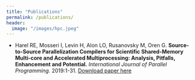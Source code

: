 ```yaml
---
title: "Publications"
permalink: /publications/
header:
  image: "/images/hpc.jpeg"
---
```


* Harel RE, Mosseri I, Levin H, Alon LO, Rusanovsky M, Oren G. **Source-to-Source Parallelization Compilers for Scientific Shared-Memory Multi-core and Accelerated Multiprocessing: Analysis, Pitfalls, Enhancement and Potential.** _International Journal of Parallel Programming._ 2019:1-31.
[Download paper here](http://galoren.github.io/files/ijpp19.pdf)
